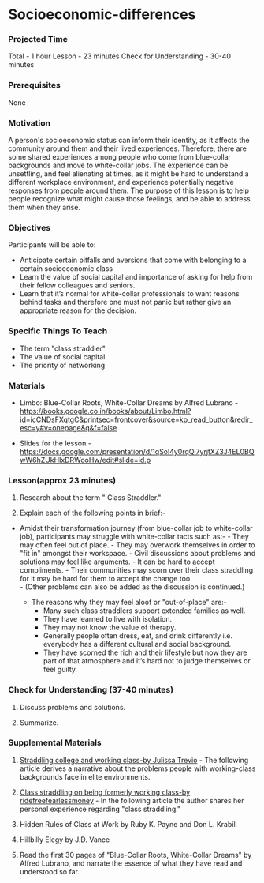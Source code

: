 # Socioeconomic-differences

### Projected Time
Total - 1 hour
Lesson - 23 minutes
Check for Understanding - 30-40 minutes


### Prerequisites

  None

### Motivation

A person's socioeconomic status can inform their identity, as it affects the community around them and their lived experiences. Therefore, there are some shared experiences among people who come from blue-collar backgrounds and move to white-collar jobs. The experience can be unsettling, and feel alienating at times, as it might be hard to understand a different workplace environment, and experience potentially negative responses from people around them. The purpose of this lesson is to help people recognize what might cause those feelings, and be able to address them when they arise.

### Objectives
Participants will be able to:

- Anticipate certain pitfalls and aversions that come with belonging to a certain socioeconomic class
- Learn the value of social capital and importance of asking for help from their fellow colleagues and seniors.
- Learn that it’s normal for white-collar professionals to want reasons behind tasks and therefore one must not panic but rather give an appropriate reason for the decision.


### Specific Things To Teach
   
   - The term "class straddler"
   - The value of social capital
   - The priority of networking

### Materials

- Limbo: Blue-Collar Roots, White-Collar Dreams by Alfred Lubrano - <https://books.google.co.in/books/about/Limbo.html?id=icCNDsFXqtgC&printsec=frontcover&source=kp_read_button&redir_esc=y#v=onepage&q&f=false>

- Slides for the lesson - <https://docs.google.com/presentation/d/1qSol4y0rqQi7yrjtXZ3J4EL0BQwW6hZUkHIxDRWooHw/edit#slide=id.p>

    

### Lesson(approx 23 minutes)

1. Research about the term " Class Straddler."

2. Explain each of the following points in brief:-
  - Amidst their transformation journey (from blue-collar job to white-collar job), participants may struggle with white-collar tacts such as:-
	    - They may often feel out of place.
        - They may overwork themselves in order to "fit in" amongst their workspace.
	    - Civil discussions about problems and solutions may feel like arguments.
	    - It can be hard to accept compliments.
	    - Their communities may scorn over their class straddling for it may be hard for them to accept the change   too.                   
	    - (Other problems can also be added as the discussion is continued.)
	   
      - The reasons why they may feel aloof or "out-of-place" are:-
	       - Many such class straddlers support extended families as well.
	       - They have learned to live with isolation.
	       - They may not know the value of therapy.
	       - Generally people often dress, eat, and drink differently i.e. everybody has a different cultural and social background.
          - They have scorned the rich and their lifestyle but now they are part of that atmosphere and it’s hard not to judge themselves or feel guilty.


### Check for Understanding (37-40 minutes)

1. Discuss problems and solutions. 
     
2. Summarize.
     

### Supplemental Materials

1. [Straddling college and working class-by Julissa Trevio](https://genprogress.org/straddling-college-and-working-class/) - The following article derives a narrative about the problems people with working-class backgrounds face in elite environments.

 2. [Class straddling on being formerly working class-by ridefreefearlessmoney](https://www.ridefreefearlessmoney.com/blog/2018/09/class-straddling-on-being-formerly-working-class/) - In the following article the author shares her personal experience regarding "class straddling."

 3. Hidden Rules of Class at Work by Ruby K. Payne and Don L. Krabill

 4. Hillbilly Elegy by J.D. Vance
   
 5. Read the first 30 pages of "Blue-Collar Roots, White-Collar Dreams" by Alfred Lubrano, and narrate the essence of what they have read and understood so far. 






  
